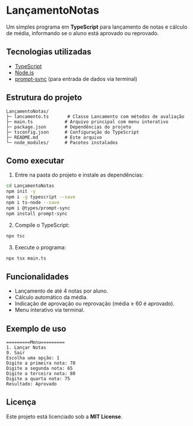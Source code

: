 # LançamentoNotas

Um simples programa em **TypeScript** para lançamento de notas e cálculo de média, informando se o aluno está aprovado ou reprovado.

## Tecnologias utilizadas
- [TypeScript](https://www.typescriptlang.org/)
- [Node.js](https://nodejs.org/)
- [prompt-sync](https://www.npmjs.com/package/prompt-sync) (para entrada de dados via terminal)

## Estrutura do projeto
```
LançamentoNotas/
├─ lancamento.ts       # Classe Lancamento com métodos de avaliação
├─ main.ts            # Arquivo principal com menu interativo
├─ package.json       # Dependências do projeto
├─ tsconfig.json      # Configuração do TypeScript
├─ README.md          # Este arquivo
└─ node_modules/      # Pacotes instalados
```

## Como executar

1. Entre na pasta do projeto e instale as dependências:
```bash
cd LançamentoNotas
npm init -y
npm i -g typescript --save
npm i ts-node --save
npm i @types/prompt-sync
npm install prompt-sync
```

2. Compile o TypeScript:
```bash
npx tsc
```

3. Execute o programa:
```bash
npx tsx main.ts
```

## Funcionalidades
- Lançamento de até 4 notas por aluno.
- Cálculo automático da média.
- Indicação de aprovação ou reprovação (média ≥ 60 é aprovado).
- Menu interativo via terminal.

## Exemplo de uso
```
=========Menu=========
1. Lançar Notas
9. Sair
Escolha uma opção: 1
Digite a primeira nota: 70
Digite a segunda nota: 65
Digite a terceira nota: 80
Digite a quarta nota: 75
Resultado: Aprovado
```

## Licença
Este projeto está licenciado sob a **MIT License**.

